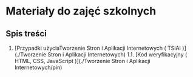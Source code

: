 # Materiały do zajęć szkolnych

## Spis treści

1. [Przypadki użyciaTworzenie Stron i Aplikacji Internetowych ( TSiAI )](./Tworzenie Stron i Aplikacji Internetowych)
1.1. [Kod weryfikacyjny ( HTML, CSS, JavaScript )](./Tworzenie Stron i Aplikacji Internetowych/pin)
